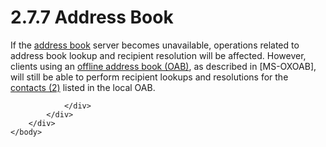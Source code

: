 <html dir="LTR" xmlns:mshelp="http://msdn.microsoft.com/mshelp" xmlns:ddue="http://ddue.schemas.microsoft.com/authoring/2003/5" xmlns:xlink="http://www.w3.org/1999/xlink" xmlns:tool="http://www.microsoft.com/tooltip">
    <head>
        <meta http-equiv="Content-Type" content="text/html; CHARSET=utf-8"></meta>
        <meta name="save" content="history"></meta>
        <title>2.7.7 Address Book</title>
        <xml>
            <mshelp:toctitle title="2.7.7 Address Book"></mshelp:toctitle>
            <mshelp:rltitle title="[MS-OXPROTO]: Address Book"></mshelp:rltitle>
            <mshelp:keyword index="A" term="dde0cfc8-c07e-4298-9184-a332623cfaa8"></mshelp:keyword>
            <mshelp:attr name="DCSext.ContentType" value="open specification"></mshelp:attr>
            <mshelp:attr name="AssetID" value="dde0cfc8-c07e-4298-9184-a332623cfaa8"></mshelp:attr>
            <mshelp:attr name="TopicType" value="kbRef"></mshelp:attr>
            <mshelp:attr name="DCSext.Title" value="[MS-OXPROTO]: Address Book" />
        </xml>
    </head>
    <body>
        <div id="header">
            <h1 class="heading">2.7.7 Address Book</h1>
        </div>
        <div id="mainSection">
            <div id="mainBody">
                <div id="allHistory" class="saveHistory"></div>
                <div id="sectionSection0" class="section" name="collapseableSection">
                    

<p>If the <a href="f888c37a-d994-4b91-96a5-e88cfbd66bd6.htm#gt_d16f7b78-c5a6-48f4-9e0f-3b205b5598b5">address
book</a> server becomes unavailable, operations related to address book lookup
and recipient resolution will be affected. However, clients using an <a href="f888c37a-d994-4b91-96a5-e88cfbd66bd6.htm#gt_6b51bb3d-00aa-43d0-9b01-7634e5341183">offline address book (OAB)</a>,
as described in <mshelp:link keywords="b4750386-66ec-4e69-abb6-208dd131c7de" tabindex="0">[MS-OXOAB]</mshelp:link>,
will still be able to perform recipient lookups and resolutions for the <a href="f888c37a-d994-4b91-96a5-e88cfbd66bd6.htm#gt_48d3e923-3081-4b1c-a8b4-db07cc022128">contacts (2)</a> listed in the
local OAB.</p>


                </div>
            </div>
        </div>
    </body>
</html>